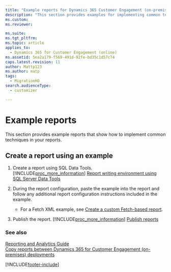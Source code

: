 ```yaml
---
title: "Example reports for Dynamics 365 Customer Engagement (on-premises)"
description: "This section provides examples for implementing common techniques in your reports. Limit chart data, display top X values, or make a report content sensitive."
ms.custom: 
ms.reviewer: 

ms.suite: 
ms.tgt_pltfrm: 
ms.topic: article
applies_to: 
  - Dynamics 365 for Customer Engagement (online)
ms.assetid: 5ea2a179-f569-491d-92fe-bd35c1d57c74
caps.latest.revision: 11
author: Mattp123
ms.author: matp
tags: 
  - MigrationHO
search.audienceType: 
  - customizer

---
```

# Example reports

This section provides example reports that show how to implement common techniques in your reports.  
  
## Create a report using an example  
  
1. Create a report using SQL Data Tools. [!INCLUDE[proc_more_information](../includes/proc-more-information.md)] [Report writing environment using SQL Server Data Tools](../analytics/report-writing-environment-using-sql-server-data-tools.md)  
  
2. During the report configuration, paste the example into the report and follow any additional report configuration instructions included in the example.  
  
   -   For a Fetch XML example, see [Create a custom Fetch-based report](../analytics/create-a-new-report-using-sql-server-data-tools.md#FetchBased).  
  
3. Publish the report. [!INCLUDE[proc_more_information](../includes/proc-more-information.md)] [Publish reports](../analytics/publish-reports.md)  
   
  
### See also  
 [Reporting and Analytics Guide](../analytics/reporting-analytics-with-dynamics-365.md)   
 [Copy reports between Dynamics 365 for Customer Engagement (on-premises) deployments](/previous-versions/dynamicscrm-2016/reporting-analytics-dynamics-365/dn531102(v=crm.8))


[!INCLUDE[footer-include](../../../includes/footer-banner.md)]
